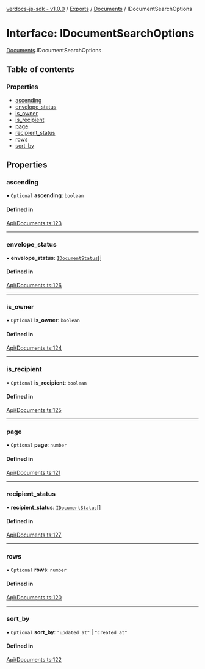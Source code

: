 [verdocs-js-sdk - v1.0.0](../README.md) / [Exports](../modules.md) / [Documents](../modules/Documents.md) / IDocumentSearchOptions

# Interface: IDocumentSearchOptions

[Documents](../modules/Documents.md).IDocumentSearchOptions

## Table of contents

### Properties

- [ascending](Documents.IDocumentSearchOptions.md#ascending)
- [envelope_status](Documents.IDocumentSearchOptions.md#envelope_status)
- [is_owner](Documents.IDocumentSearchOptions.md#is_owner)
- [is_recipient](Documents.IDocumentSearchOptions.md#is_recipient)
- [page](Documents.IDocumentSearchOptions.md#page)
- [recipient_status](Documents.IDocumentSearchOptions.md#recipient_status)
- [rows](Documents.IDocumentSearchOptions.md#rows)
- [sort_by](Documents.IDocumentSearchOptions.md#sort_by)

## Properties

### ascending

• `Optional` **ascending**: `boolean`

#### Defined in

[Api/Documents.ts:123](https://github.com/Verdocs/js-sdk/blob/a85c709/src/Api/Documents.ts#L123)

___

### envelope\_status

• **envelope\_status**: [`IDocumentStatus`](../modules/Documents.md#idocumentstatus)[]

#### Defined in

[Api/Documents.ts:126](https://github.com/Verdocs/js-sdk/blob/a85c709/src/Api/Documents.ts#L126)

___

### is\_owner

• `Optional` **is\_owner**: `boolean`

#### Defined in

[Api/Documents.ts:124](https://github.com/Verdocs/js-sdk/blob/a85c709/src/Api/Documents.ts#L124)

___

### is\_recipient

• `Optional` **is\_recipient**: `boolean`

#### Defined in

[Api/Documents.ts:125](https://github.com/Verdocs/js-sdk/blob/a85c709/src/Api/Documents.ts#L125)

___

### page

• `Optional` **page**: `number`

#### Defined in

[Api/Documents.ts:121](https://github.com/Verdocs/js-sdk/blob/a85c709/src/Api/Documents.ts#L121)

___

### recipient\_status

• **recipient\_status**: [`IDocumentStatus`](../modules/Documents.md#idocumentstatus)[]

#### Defined in

[Api/Documents.ts:127](https://github.com/Verdocs/js-sdk/blob/a85c709/src/Api/Documents.ts#L127)

___

### rows

• `Optional` **rows**: `number`

#### Defined in

[Api/Documents.ts:120](https://github.com/Verdocs/js-sdk/blob/a85c709/src/Api/Documents.ts#L120)

___

### sort\_by

• `Optional` **sort\_by**: ``"updated_at"`` \| ``"created_at"``

#### Defined in

[Api/Documents.ts:122](https://github.com/Verdocs/js-sdk/blob/a85c709/src/Api/Documents.ts#L122)
